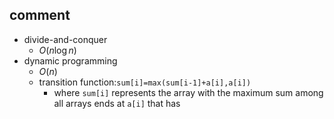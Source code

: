 ## comment
- divide-and-conquer
	- $O(n\log{n})$
- dynamic programming
	- $O(n)$
	- transition function:`sum[i]=max(sum[i-1]+a[i],a[i])`
		- where `sum[i]` represents the array with the maximum sum among all arrays ends at `a[i]` that has 